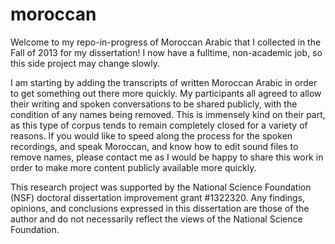 # moroccan

Welcome to my repo-in-progress of Moroccan Arabic that I collected in the Fall of 2013 for my dissertation! I now have a fulltime, non-academic job, so this side project may change slowly. 

I am starting by adding the transcripts of written Moroccan Arabic in order to get something out there more quickly. My participants all agreed to allow their writing and spoken conversations to be shared publicly, with the condition of any names being removed. This is immensely kind on their part, as this type of corpus tends to remain completely closed for a variety of reasons. If you would like to speed along the process for the spoken recordings, and speak Moroccan, and know how to edit sound files to remove names, please contact me as I would be happy to share this work in order to make more content publicly available more quickly.

This research project was supported by the National Science Foundation (NSF) doctoral dissertation improvement grant #1322320. Any findings, opinions, and conclusions expressed in this dissertation are those of the author and do not necessarily reflect the views of the National Science Foundation.
